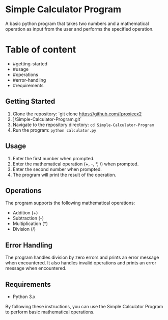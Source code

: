 # Simple Calculator Program
A basic python program that takes two numbers and a mathematical operation as input from the user and performs the specified operation.
# Table of content
- #getting-started
- #usage
- #operations
- #error-handling
- #requirements

## Getting Started

1. Clone the repository: `git clone https://github.com/[proxieex2
2. ]/Simple-Calculator-Program.git`
3. Navigate to the repository directory: `cd Simple-Calculator-Program`
4. Run the program: `python calculator.py`

## Usage

1. Enter the first number when prompted.
2. Enter the mathematical operation (+, -, *, /) when prompted.
3. Enter the second number when prompted.
4. The program will print the result of the operation.

## Operations

The program supports the following mathematical operations:

- Addition (+)
- Subtraction (-)
- Multiplication (*)
- Division (/)

## Error Handling

The program handles division by zero errors and prints an error message when encountered. It also handles invalid operations and prints an error message when encountered.

## Requirements

- Python 3.x

By following these instructions, you can use the Simple Calculator Program to perform basic mathematical operations.
